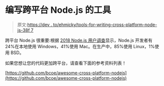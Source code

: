# 编写跨平台 Node.js 的工具

> 原文:[https://dev . to/ehmicky/tools-for-writing-cross-platform-node-js-38f 7](https://dev.to/ehmicky/tools-for-writing-cross-platform-node-js-38f7)

跨平台 Node.js 很重要:根据 [2018 Node.js 用户调查](https://nodejs.org/en/user-survey-report/#Primary-OS-Distro)显示，Node.js 开发者有 24%在本地使用 Windows，41%使用 Mac。在生产中，85%使用 Linux，1%使用 BSD。

如果您想让您的代码更加跨平台，请查看下面的参考资料列表！

[https://github.com/bcoe/awesome-cross-platform-nodejs](https://github.com/bcoe/awesome-cross-platform-nodejs)